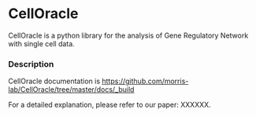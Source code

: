 # CellOracle
CellOracle is a python library for the analysis of Gene Regulatory Network with single cell data.

### Description
CellOracle documentation is https://github.com/morris-lab/CellOracle/tree/master/docs/_build

For a detailed explanation, please refer to our paper: XXXXXX.
